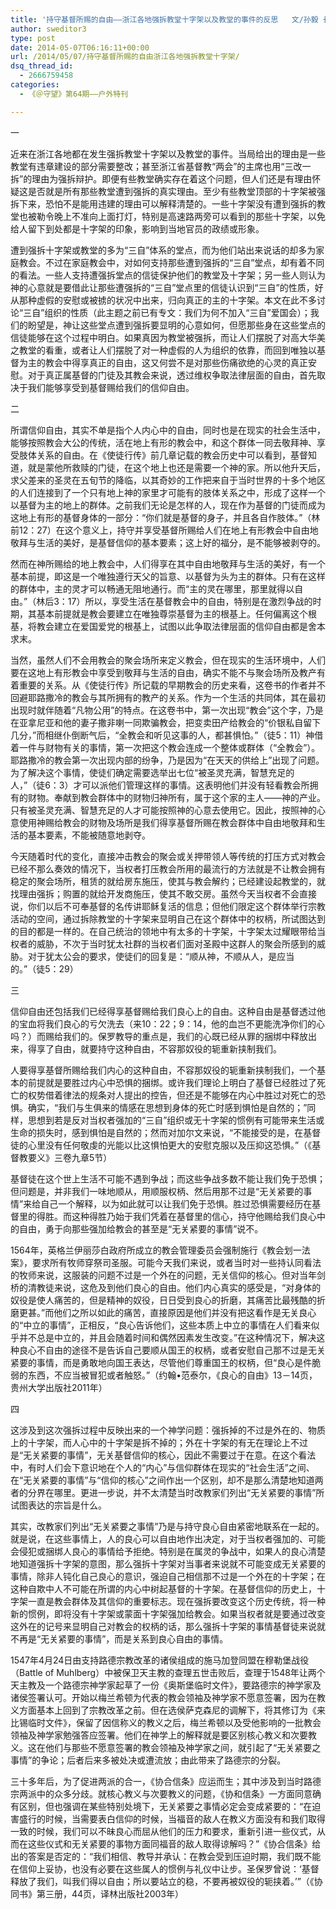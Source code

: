 ```yaml
---
title: '持守基督所赐的自由——浙江各地强拆教堂十字架以及教堂的事件的反思   文/孙毅 长老'
author: sweditor3
type: post
date: 2014-05-07T06:16:11+00:00
url: /2014/05/07/持守基督所赐的自由浙江各地强拆教堂十字架/
dsq_thread_id:
  - 2666759458
categories:
  - 《＠守望》第64期——户外特刊

---
```

一

近来在浙江各地都在发生强拆教堂十字架以及教堂的事件。当局给出的理由是一些教堂有违章建设的部分需要整改；甚至浙江省基督教“两会”的主席也用“三改一拆”的理由为强拆辩护。即便有些教堂确实存在着这个问题，但人们还是有理由怀疑这是否就是所有那些教堂遭到强拆的真实理由。至少有些教堂顶部的十字架被强拆下来，恐怕不是能用违建的理由可以解释清楚的。一些十字架没有遭到强拆的教堂也被勒令晚上不准向上面打灯，特别是高速路两旁可以看到的那些十字架，以免给人留下到处都是十字架的印象，影响到当地官员的政绩或形象。

遭到强拆十字架或教堂的多为“三自”体系的堂点，而为他们站出来说话的却多为家庭教会。不过在家庭教会中，对如何支持那些遭到强拆的“三自”堂点，却有着不同的看法。一些人支持遭强拆堂点的信徒保护他们的教堂及十字架；另一些人则认为神的心意就是要借此让那些遭强拆的“三自”堂点里的信徒认识到“三自”的性质，好从那种虚假的安慰或被掳的状况中出来，归向真正的主的十字架。本文在此不多讨论“三自”组织的性质（此主题之前已有专文：我们为何不加入“三自”爱国会）；我们的盼望是，神让这些堂点遭到强拆要显明的心意如何，但愿那些身在这些堂点的信徒能够在这个过程中明白。如果真因为教堂被强拆，而让人们摆脱了对高大华美之教堂的看重，或者让人们摆脱了对一种虚假的人为组织的依靠，而回到唯独以基督为主的教会中得享真正的自由，这又何尝不是对那些伤痛欲绝的心灵的真正安慰。对于真正属基督的门徒及其教会来说，透过维权争取法律层面的自由，首先取决于我们能够享受到基督赐给我们的信仰自由。

二

所谓信仰自由，其实不单是指个人内心中的自由，同时也是在现实的社会生活中，能够按照教会大公的传统，活在地上有形的教会中，和这个群体一同去敬拜神、享受肢体关系的自由。在《使徒行传》前几章记载的教会历史中可以看到，基督知道，就是蒙他所救赎的门徒，在这个地上也还是需要一个神的家。所以他升天后，求父差来的圣灵在五旬节的降临，以其奇妙的工作把来自于当时世界的十多个地区的人们连接到了一个只有地上神的家里才可能有的肢体关系之中，形成了这样一个以基督为主的地上的群体。之前我们无论是怎样的人，现在作为基督的门徒而成为这地上有形的基督身体的一部分：“你们就是基督的身子，并且各自作肢体。”（林前12：27）在这个意义上，持守并享受基督所赐给人们在地上有形教会中自由地敬拜与生活的美好，是基督信仰的基本要素；这上好的福分，是不能够被剥夺的。

然而在神所赐给的地上教会中，人们得享在其中自由地敬拜与生活的美好，有一个基本前提，即这是一个唯独遵行天父的旨意、以基督为头为主的群体。只有在这样的群体中，主的灵才可以畅通无阻地通行。而“主的灵在哪里，那里就得以自由。”（林后3：17）所以，享受生活在基督教会中的自由，特别是在激烈争战的时期，其基本前提就是教会要建立在唯独尊崇基督为主的根基上。任何偏离这个根基，将教会建立在爱国爱党的根基上，试图以此争取法律层面的信仰自由都是舍本求末。

当然，虽然人们不会用教会的聚会场所来定义教会，但在现实的生活环境中，人们要在这地上有形教会中享受到敬拜与生活的自由，确实不能不与聚会场所及教产有着重要的关系。从《使徒行传》所记载的早期教会的历史来看，这卷书的作者并不回避耶路撒冷的教会与其所拥有的教产的关系。作为一个生活的共同体，其在最初出现时就伴随着“凡物公用”的特点。在这卷书中，第一次出现“教会”这个字，乃是在亚拿尼亚和他的妻子撒非喇一同欺骗教会，把变卖田产给教会的“价银私自留下几分，”而相继仆倒断气后，“全教会和听见这事的人，都甚惧怕。”（徒5：11）神借着一件与财物有关的事情，第一次把这个教会连成一个整体或群体（“全教会”）。耶路撒冷的教会第一次出现内部的纷争，乃是因为“在天天的供给上”出现了问题。为了解决这个事情，使徒们确定需要选举出七位“被圣灵充满，智慧充足的人，”（徒6：3）才可以派他们管理这样的事情。这表明他们并没有轻看教会所拥有的财物。奉献到教会群体中的财物归神所有，属于这个家的主人——神的产业。只有被圣灵充满、智慧充足的人才可能按照神的心意去使用它。因此，按照神的心意使用神赐给教会的财物及场所是我们得享基督所赐在教会群体中自由地敬拜和生活的基本要素，不能被随意地剥夺。

今天随着时代的变化，直接冲击教会的聚会或关押带领人等传统的打压方式对教会已经不那么奏效的情况下，当权者打压教会所用的最流行的方法就是不让教会拥有稳定的聚会场所，租赁的就给房东施压，使其与教会解约；已经建设起教堂的，就找理由强拆；购置的就给开发商施压，使其不敢交房。虽然今天当权者不会直接说，你们以后不可奉基督的名传讲耶稣复活的信息；但他们限定这个群体举行宗教活动的空间，通过拆除教堂的十字架来显明自己在这个群体中的权柄，所试图达到的目的都是一样的。在自己统治的领地中有太多的十字架，十字架太过耀眼带给当权者的威胁，不次于当时犹太社群的当权者们面对圣殿中这群人的聚会所感到的威胁。对于犹太公会的要求，使徒们的回复是：“顺从神，不顺从人，是应当的。”（徒5：29）

三

信仰自由还包括我们已经得享基督赐给我们良心上的自由。这种自由是基督透过他的宝血将我们良心的亏欠洗去（来10：22；9：14，他的血岂不更能洗净你们的心吗？）而赐给我们的。保罗教导的重点是，我们的心既已经从罪的捆绑中释放出来，得享了自由，就要持守这种自由，不容那奴役的轭重新挟制我们。

人要得享基督所赐给我们内心的这种自由，不容那奴役的轭重新挟制我们，一个基本的前提就是要胜过内心中恐惧的捆绑。或许我们理论上明白了基督已经胜过了死亡的权势借着律法的规条对人提出的控告，但还是不能够在内心中胜过对死亡的恐惧。确实，“我们与生俱来的情感在思想到身体的死亡时感到惧怕是自然的；”同样，思想到若是反对当权者强加的“三自”组织或无十字架的惯例有可能带来生活或生命的损失时，感到惧怕是自然的；然而对加尔文来说，“不能接受的是，在基督徒的心里没有任何敬虔的光能以比这惧怕更大的安慰克服以及压抑这恐惧。”（《基督教要义》三卷九章5节）

基督徒在这个世上生活不可能不遇到争战；而这些争战多数不能让我们免于恐惧；但问题是，并非我们一味地顺从，用顺服权柄、然后用那不过是“无关紧要的事情”来给自己一个解释，以为如此就可以让我们免于恐惧。胜过恐惧需要经历在基督里的得胜。而这种得胜乃始于我们凭着在基督里的信心，持守他赐给我们良心中的自由，勇于向那些强加给教会的甚至是“无关紧要的事情”说不。

1564年，英格兰伊丽莎白政府所成立的教会管理委员会强制施行《教会划一法案》，要求所有牧师穿祭司圣服。可能今天我们来说，或者当时对一些持认同看法的牧师来说，这服装的问题不过是一个外在的问题，无关信仰的核心。但对当年剑桥的清教徒来说，这危及到他们良心的自由。他们内心真实的感受是，“对身体的奴役是使人痛苦的，但是精神的奴役，日日受到良心的折磨，其痛苦比最残酷的折磨更甚。”而他们之所以如此的痛苦，直接原因是他们并没有把这看作是无关良心的“中立的事情”，正相反，“良心告诉他们，这些本质上中立的事情在人们看来似乎并不总是中立的，并且会随着时间和偶然因素发生改变。”在这种情况下，解决这种良心不自由的途径不是告诉自己要顺从国王的权柄，或者安慰自己那不过是无关紧要的事情，而是勇敢地向国王表达，尽管他们尊重国王的权柄，但“良心是件脆弱的东西，不应当被冒犯或者触怒。”（约翰•范泰尔，《良心的自由》13－14页，贵州大学出版社2011年）

四

这涉及到这次强拆过程中反映出来的一个神学问题：强拆掉的不过是外在的、物质上的十字架，而人心中的十字架是拆不掉的；外在十字架的有无在理论上不过是“无关紧要的事情”，无关基督信仰的核心，因此不需要过于在意。在这个看法中，有时人们会下意识地在个人的“内心”与信仰群体在现实的“社会生活”之间、在“无关紧要的事情”与“信仰的核心”之间作出一个区别，却不是那么清楚地知道两者的分界在哪里。更进一步说，并不太清楚当时改教家们列出“无关紧要的事情”所试图表达的宗旨是什么。

其实，改教家们列出“无关紧要之事情”乃是与持守良心自由紧密地联系在一起的。就是说，在这些事情上，人的良心可以自由地作出决定，对于当权者强加的、可能会侵犯或捆绑人良心的事情给予拒绝。特别是在属灵的争战中，如果人的良心清楚地知道强拆十字架的意图，那么强拆十字架对当事者来说就不可能变成无关紧要的事情，除非人钝化自己良心的意识，强迫自己相信那不过是一个外在的十字架；在这种自欺中人不可能在所谓的内心中树起基督的十字架。在基督信仰的历史上，十字架一直是教会群体及其信仰的重要标志。现在强拆要改变这个历史传统，将一种新的惯例，即将没有十字架或蒙面十字架强加给教会。如果当权者就是要通过改变这外在的记号来显明自己对教会的权柄的话，那么强拆十字架的事情基督徒来说就不再是“无关紧要的事情”，而是关系到良心自由的事情。

1547年4月24日由支持路德宗教改革的诸侯组成的施马加登同盟在穆勒堡战役（Battle of Muhlberg）中被保卫天主教的查理五世击败后，查理于1548年让两个天主教及一个路德宗神学家起草了一份《奥斯堡临时文件》，要路德宗的神学家及诸侯签署认可。开始以梅兰希顿为代表的教会领袖及神学家不愿意签署，因为在教义方面基本上回到了宗教改革之前。但在选侯萨克森尼的调解下，将其修订为《来比锡临时文件》，保留了因信称义的教义之后，梅兰希顿以及受他影响的一批教会领袖及神学家勉强答应签署。他们在神学上的解释就是要区别核心教义和次要教义。这在他们与那些不愿意签署的教会领袖及神学家之间，就引起了“无关紧要之事情”的争论；后者后来多被处决或遭流放；由此带来了路德宗的分裂。

三十多年后，为了促进两派的合一，《协合信条》应运而生；其中涉及到当时路德宗两派中的众多分歧。就核心教义与次要教义的问题，《协和信条》一方面同意确有区别，但也强调在某些特别处境下，无关紧要之事情必定会变成紧要的：“在迫害盛行的时候，当需要表白信仰的时候，当福音的敌人在教义方面没有和我们取得一致的时候，我们可以不昧良心而屈从他们的压力和要求，重新引进一些仪式，从而在这些仪式和无关紧要的事物方面同福音的敌人取得谅解吗？”《协合信条》给出的答案是否定的：“我们相信、教导并承认：在教会受到压迫时期，我们既不能在信仰上妥协，也没有必要在这些属人的惯例与礼仪中让步。圣保罗曾说：‘基督释放了我们，叫我们得以自由；所以要站立的稳，不要再被奴役的轭挟着。’”（《协同书》第三册，44页，译林出版社2003年）